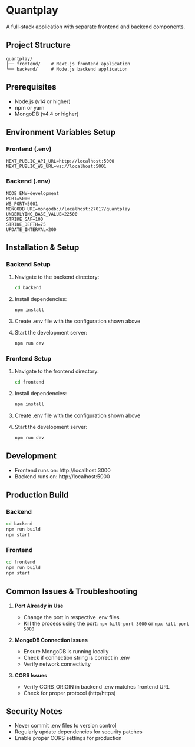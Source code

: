 # Quantplay

A full-stack application with separate frontend and backend components.

## Project Structure
```
quantplay/
├── frontend/    # Next.js frontend application
└── backend/     # Node.js backend application
```

## Prerequisites
- Node.js (v14 or higher)
- npm or yarn
- MongoDB (v4.4 or higher)

## Environment Variables Setup

### Frontend (.env)
```
NEXT_PUBLIC_API_URL=http://localhost:5000
NEXT_PUBLIC_WS_URL=ws://localhost:5001
```

### Backend (.env)
```
NODE_ENV=development
PORT=5000
WS_PORT=5001
MONGODB_URI=mongodb://localhost:27017/quantplay
UNDERLYING_BASE_VALUE=22500
STRIKE_GAP=100
STRIKE_DEPTH=75
UPDATE_INTERVAL=200
```

## Installation & Setup

### Backend Setup
1. Navigate to the backend directory:
   ```bash
   cd backend
   ```

2. Install dependencies:
   ```bash
   npm install
   ```

3. Create .env file with the configuration shown above

4. Start the development server:
   ```bash
   npm run dev
   ```

### Frontend Setup
1. Navigate to the frontend directory:
   ```bash
   cd frontend
   ```

2. Install dependencies:
   ```bash
   npm install
   ```

3. Create .env file with the configuration shown above

4. Start the development server:
   ```bash
   npm run dev
   ```

## Development

- Frontend runs on: http://localhost:3000
- Backend runs on: http://localhost:5000

## Production Build

### Backend
```bash
cd backend
npm run build
npm start
```

### Frontend
```bash
cd frontend
npm run build
npm start
```

## Common Issues & Troubleshooting

1. **Port Already in Use**
   - Change the port in respective .env files
   - Kill the process using the port: `npx kill-port 3000` or `npx kill-port 5000`

2. **MongoDB Connection Issues**
   - Ensure MongoDB is running locally
   - Check if connection string is correct in .env
   - Verify network connectivity

3. **CORS Issues**
   - Verify CORS_ORIGIN in backend .env matches frontend URL
   - Check for proper protocol (http/https)

## Security Notes

- Never commit .env files to version control
- Regularly update dependencies for security patches
- Enable proper CORS settings for production
